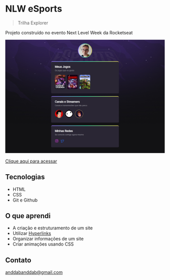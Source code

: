 # NLW eSports

>Trilha Explorer

Projeto construído no evento Next Level Week da Rocketseat

![preview](./.github/preview.png)

[Clique aqui para acessar](https://gabrieltrois.github.io/nlw-esports-explorer)

## Tecnologias
 - HTML
 - CSS
 - Git e Github

 ## O que aprendi
  - A criação e estruturamento de um site 
  - Utilizar [Hyperlinks](https://developer.mozilla.org/pt-BR/docs/Learn/Common_questions/What_are_hyperlinks)
  - Organizar informações de um site
  - Criar animações usando CSS
 

 ## Contato

 anddabanddab@gmail.com